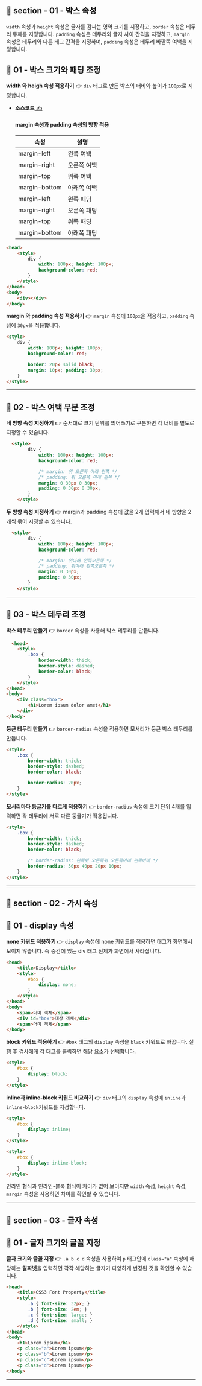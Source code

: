 ## 📝 section - 01 - 박스 속성

`width` 속성과 `height` 속성은 글자를 감싸는 영역 크기를 지정하고, `border` 속성은 테두리 두께를 지정합니다. `padding` 속성은 테두리와 글자 사이 간격을 지정하고, `margin` 속성은 테두리와 다른 태그 간격을 지정하며, `padding` 속성은 테두리 바깥쪽 여백을 지정합니다.

## 📍 01 - 박스 크기와 패딩 조정

**width 와 heigh 속성 적용하기** 👉 `div` 태그로 만든 박스의 너비와 높이가 `100px`로 지정합니다.

 * **소스코드**[ ✍ ](https://github.com/zhzkdls/TIL/blob/main/Assets/CSS/Step01/Margin_and_padding_Properties.html)
 
    #### margin 속성과 padding 속성의 방향 적용 
    |속성|설명|
    |------|---|
    |margin-left|왼쪽 여백|
    |margin-right|오른쪽 여백|
    |margin-top|위쪽 여백|
    |margin-bottom|아래쪽 여백|
    |margin-left|왼쪽 패딩|
    |margin-right|오른쪽 패딩|
    |margin-top|위쪽 패딩|
    |margin-bottom|아래쪽 패딩|

```html
<head>
    <style>
        div {
            width: 100px; height: 100px;
            background-color: red;
        }
    </style>
</head>
<body>
    <div></div>
</body>
```

**margin 와 padding 속성 적용하기** 👉 `margin` 속성에 `100px`을 적용하고, `padding` 속성에 `30px`을 적용합니다.

```html
<style>
    div {
        width: 100px; height: 100px;
        background-color: red;

        border: 20px solid black;
        margin: 10px; padding: 30px;
    }
</style>
```

---
## 📍 02 - 박스 여백 부분 조정

**네 방향 속성 지정하기** 👉 순서대로 크기 단위를 띄어쓰기로 구분하면 각 너비를 별도로 지정할 수 있습니다.

```html
  <style>
        div {
            width: 100px; height: 100px;
            background-color: red;

            /* margin: 위 오른쪽 아래 왼쪽 */
            /* padding: 위 오른쪽 아래 왼쪽 */
            margin: 0 30px 0 30px;
            padding: 0 30px 0 30px;
        }
    </style>
```

**두 방향 속성 지정하기** 👉 margin과 padding 속성에 값을 2개 입력해서 네 방향을 2개씩 묶어 지정할 수 있습니다. 

```html
  <style>
        div {
            width: 100px; height: 100px;
            background-color: red;

            /* margin: 위아래 왼쪽오른쪽 */
            /* padding: 위아래 왼쪽오른쪽 */
            margin: 0 30px; 
            padding: 0 30px;
        }
    </style>
```

---
## 📍 03 - 박스 테두리 조정

**박스 테두리 만들기** 👉 `border` 속성을 사용해 박스 테두리를 만듭니다.

```html
  <head>
    <style>
        .box {
            border-width: thick;
            border-style: dashed;
            border-color: black;
        }
    </style>
</head>
<body>
    <div class="box">
        <h1>Lorem ipsum dolor amet</h1>
    </div>
</body>
```

**둥근 테두리 만들기** 👉 `border-radius` 속성을 적용하면 모서리가 둥근 박스 테두리를 만듭니다.

```html
<style>
    .box {
        border-width: thick;
        border-style: dashed;
        border-color: black;

        border-radius: 20px;
    }
</style>
```

**모서리마다 둥글기를 다르게 적용하기** 👉 `border-radius` 속성에 크기 단위 4개를 입력하면 각 테두리에 서로 다른 둥글기가 적용됩니다. 

```html
<style>
    .box {
        border-width: thick;
        border-style: dashed;
        border-color: black;

        /* border-radius: 왼쪽위 오른쪽위 오른쪽아래 왼쪽아래 */
        border-radius: 50px 40px 20px 10px;
    }
</style>
```

---
## 📝 section - 02 - 가시 속성

## 📍 01 - display 속성

**none 키워드 적용하기** 👉 `display` 속성에 none 키워드를 적용하면 태그가 화면에서 보이지 않습니다. 즉 중간에 있는 div 태그 전체가 화면에서 사라집니다.

```html
<head>
    <title>Display</title>
    <style>
        #box {
            display: none;
        }
    </style>
</head>
<body>
    <span>더미 객체</span>
    <div id="box">대상 객체</div>
    <span>더미 객체</span>
</body>
```

**block 키워드 적용하기** 👉 `#box` 태그의 `display` 속성을 `black` 키워드로 바꿉니다. 실행 후 검사에게 각 태그를 클릭하면 해당 요소가 선택합니다. 

```html
<style>
    #box {
        display: block;
    }
</style>
```

**inline과 inline-block 키워드 비교하기** 👉 `div` 태그의 `display` 속성에 `inline`과 `inline-block`키워드를 지정합니다.

```html
<style>
    #box {
        display: inline;
    }
</style>
```

```html
<style>
    #box {
        display: inline-block;
    }
</style>
```
인라인 형식과 인라인-블록 형식이 차이가 없어 보이지만 `width` 속성, `height` 속성, `margin` 속성을 사용하면 차이를 확인할 수 있습니다. 


---
## 📝 section - 03 - 글자 속성

## 📍 01 - 글자 크기와 글꼴 지정

**글자 크기와 글꼴 지정** 👉 `.a b c d` 속성을 사용하여 `p` 태그안에 `class="a"` 속성에 해당하는 **알파벳**을 입력하면 각각 해당하는 글자가 다양하게 변경된 것을 확인할 수 있습니다.

```html
<head>
    <title>CSS3 Font Property</title>
    <style>
        .a { font-size: 32px; }
        .b { font-size: 2em; }
        .c { font-size: large; }
        .d { font-size: small; }
    </style>
</head>
<body>
    <h1>Lorem ipsum</h1>
    <p class="a">Lorem ipsum</p>
    <p class="b">Lorem ipsum</p>
    <p class="c">Lorem ipsum</p>
    <p class="d">Lorem ipsum</p> 
</body>
```

---